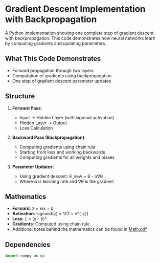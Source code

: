 # Gradient Descent Implementation with Backpropagation

A Python implementation showing one complete step of gradient descent with backpropagation. This code demonstrates how neural networks learn by computing gradients and updating parameters.

## What This Code Demonstrates
- Forward propagation through two layers
- Computation of gradients using backpropagation
- One step of gradient descent parameter updates

## Structure
1. **Forward Pass**:
   - Input → Hidden Layer (with sigmoid activation)
   - Hidden Layer → Output
   - Loss Calculation

2. **Backward Pass (Backpropagation)**:
   - Computing gradients using chain rule
   - Starting from loss and working backwards
   - Computing gradients for all weights and biases

3. **Parameter Updates**:
   - Using gradient descent: θ_new = θ - α∇θ
   - Where α is learning rate and ∇θ is the gradient

## Mathematics
- **Forward**: z = wx + b
- **Activation**: sigmoid(z) = 1/(1 + e^(-z))
- **Loss**: L = (y - ŷ)²
- **Gradients**: Computed using chain rule
- Additional notes behind the mathematics can be found in [Math.pdf](https://github.com/esinocchi/ML_Math/blob/main/Math.pdf)

## Dependencies
```python
import numpy as np
